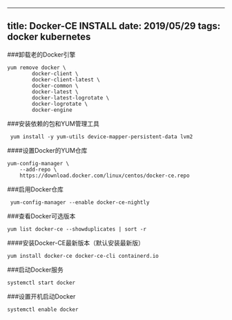 
---
title: Docker-CE INSTALL
date: 2019/05/29
tags: 
   docker
   kubernetes
---

###卸载老的Docker引擎
```
yum remove docker \
        docker-client \
        docker-client-latest \
        docker-common \
        docker-latest \
        docker-latest-logrotate \
        docker-logrotate \
        docker-engine
```

###安装依赖的包和YUM管理工具
```
 yum install -y yum-utils device-mapper-persistent-data lvm2
```
####设置Docker的YUM仓库
```
yum-config-manager \
    --add-repo \
    https://download.docker.com/linux/centos/docker-ce.repo
```

###启用Docker仓库
```
 yum-config-manager --enable docker-ce-nightly
```

###查看Docker可选版本
```
yum list docker-ce --showduplicates | sort -r
```

####安装Docker-CE最新版本（默认安装最新版）
```
yum install docker-ce docker-ce-cli containerd.io
```

###启动Docker服务
```
systemctl start docker
```
###设置开机启动Docker
```
systemctl enable docker
```


